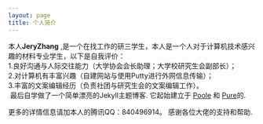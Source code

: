 ```yaml
---
layout: page
title: 个人简介
---
```


本人**JeryZhang** ,是一个在找工作的研三学生，本人是一个人对于计算机技术感兴趣的材料专业学生，以下是自我评价：<br/>
 1.良好沟通与人际交往能力（大学协会会长助理；大学校研究生会副部长）；<br/>
2.对计算机有丰富兴趣（自建网站与使用Putty进行外网信息传输）；<br/>
3.丰富的文案编辑经历（负责社团与研究生会的文案编辑工作）。<br/>
&nbsp;最后自学做了一个简单漂亮的Jekyll主题博客. 它起始建立于 [Poole](https://github.com/poole/poole) 和 [Pure](https://purecss.io/)的.

更多的详情信息请加本人的腾讯QQ：840496914。
感谢各位大佬的支持和帮助.
